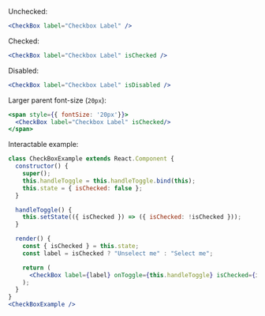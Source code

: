 Unchecked:
```jsx
<CheckBox label="Checkbox Label" />
```

Checked:
```jsx
<CheckBox label="Checkbox Label" isChecked />
```

Disabled:
```jsx
<CheckBox label="Checkbox Label" isDisabled />
```

Larger parent font-size (`20px`):
```jsx
<span style={{ fontSize: '20px'}}>
  <CheckBox label="Checkbox Label" isChecked/>
</span>
```

Interactable example:
```jsx
class CheckBoxExample extends React.Component {
  constructor() {
    super();
    this.handleToggle = this.handleToggle.bind(this);
    this.state = { isChecked: false };
  }

  handleToggle() {
    this.setState(({ isChecked }) => ({ isChecked: !isChecked }));
  }

  render() {
    const { isChecked } = this.state;
    const label = isChecked ? "Unselect me" : "Select me";

    return (
      <CheckBox label={label} onToggle={this.handleToggle} isChecked={isChecked}/>
    );
  }
}
<CheckBoxExample />
```
